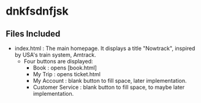 # dnkfsdnfjsk

## Files Included
- index.html : The main homepage. It displays a title "Nowtrack", inspired by USA's train system, Amtrack.
  - Four buttons are displayed:
    - Book : opens [book.html]
    - My Trip : opens ticket.html
    - My Account : blank button to fill space, later implementation.
    - Customer Service : blank button to fill space, to maybe later implementation.
